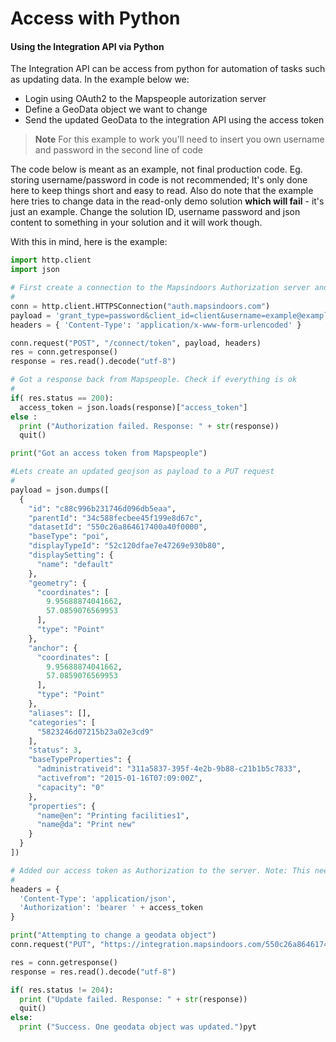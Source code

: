 # Access with Python

#### Using the Integration API via Python[​](https://docs.mapsindoors.com/access-with-python#using-the-integration-api-via-python) <a href="#using-the-integration-api-via-python" id="using-the-integration-api-via-python"></a>

The Integration API can be access from python for automation of tasks such as updating data. In the example below we:

* Login using OAuth2 to the Mapspeople autorization server
* Define a GeoData object we want to change
* Send the updated GeoData to the integration API using the access token

> **Note** For this example to work you'll need to insert you own username and password in the second line of code

The code below is meant as an example, not final production code. Eg. storing username/password in code is not recommended; It's only done here to keep things short and easy to read. Also do note that the example here tries to change data in the read-only demo solution **which will fail** - it's just an example. Change the solution ID, username password and json content to something in your solution and it will work though.

With this in mind, here is the example:

```python
import http.client
import json

# First create a connection to the Mapsindoors Authorization server and get an access token using username/password
#
conn = http.client.HTTPSConnection("auth.mapsindoors.com")
payload = 'grant_type=password&client_id=client&username=example@example.com&password=your_password_here'
headers = { 'Content-Type': 'application/x-www-form-urlencoded' }

conn.request("POST", "/connect/token", payload, headers)
res = conn.getresponse()
response = res.read().decode("utf-8")

# Got a response back from Mapspeople. Check if everything is ok
#
if( res.status == 200):
  access_token = json.loads(response)["access_token"]
else :
  print ("Authorization failed. Response: " + str(response))
  quit()

print("Got an access token from Mapspeople")

#Lets create an updated geojson as payload to a PUT request
#
payload = json.dumps([
  {
    "id": "c88c996b231746d096db5eaa",
    "parentId": "34c588fecbee45f199e8d67c",
    "datasetId": "550c26a864617400a40f0000",
    "baseType": "poi",
    "displayTypeId": "52c120dfae7e47269e930b80",
    "displaySetting": {
      "name": "default"
    },
    "geometry": {
      "coordinates": [
        9.95688874041662,
        57.0859076569953
      ],
      "type": "Point"
    },
    "anchor": {
      "coordinates": [
        9.95688874041662,
        57.0859076569953
      ],
      "type": "Point"
    },
    "aliases": [],
    "categories": [
      "5823246d07215b23a02e3cd9"
    ],
    "status": 3,
    "baseTypeProperties": {
      "administrativeid": "311a5837-395f-4e2b-9b88-c21b1b5c7833",
      "activefrom": "2015-01-16T07:09:00Z",
      "capacity": "0"
    },
    "properties": {
      "name@en": "Printing facilities1",
      "name@da": "Print new"
    }
  }
])

# Added our access token as Authorization to the server. Note: This needs 'bearer' in front of it.
#
headers = {
  'Content-Type': 'application/json',
  'Authorization': 'bearer ' + access_token
}

print("Attempting to change a geodata object")
conn.request("PUT", "https://integration.mapsindoors.com/550c26a864617400a40f0000/api/geodata", payload, headers)

res = conn.getresponse()
response = res.read().decode("utf-8")

if( res.status != 204):
  print ("Update failed. Response: " + str(response))
  quit()
else:
  print ("Success. One geodata object was updated.")pyt
```
